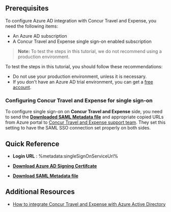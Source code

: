 ## Prerequisites

To configure Azure AD integration with Concur Travel and Expense, you need the following items:

- An Azure AD subscription
- A Concur Travel and Expense single sign-on enabled subscription

> **Note:**
> To test the steps in this tutorial, we do not recommend using a production environment.

To test the steps in this tutorial, you should follow these recommendations:

- Do not use your production environment, unless it is necessary.
- If you don't have an Azure AD trial environment, you can get a [free account](https://azure.microsoft.com/free/).

### Configuring Concur Travel and Expense for single sign-on

To configure single sign-on on **Concur Travel and Expense** side, you need to send the **[Downloaded SAML Metadata file](%metadata:metadataDownloadUrl%)** and appropriate copied URLs from Azure portal to [Concur Travel and Expense support team](https://www.concur.com/support). They set this setting to have the SAML SSO connection set properly on both sides.

## Quick Reference

* **Login URL** : %metadata:singleSignOnServiceUrl%

* **[Download Azure AD Signing Certifcate](%metadata:CertificateDownloadRawUrl%)**

* **[Download SAML Metadata file](%metadata:metadataDownloadUrl%)**

## Additional Resources

* [How to integrate Concur Travel and Expense with Azure Active Directory](https://docs.microsoft.com/azure/active-directory/saas-apps/concur-travel-and-expense-tutorial)
